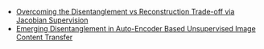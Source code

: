 - [Overcoming the Disentanglement vs Reconstruction Trade-off via Jacobian Supervision](https://openreview.net/pdf?id=Hkg4W2AcFm)
- [Emerging Disentanglement in Auto-Encoder Based Unsupervised Image Content Transfer](https://openreview.net/pdf?id=BylE1205Fm)
